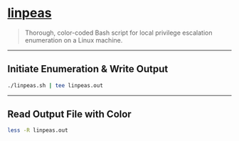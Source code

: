 # [linpeas](https://github.com/carlospolop/PEASS-ng/tree/master/linPEAS)

> Thorough, color-coded Bash script for local privilege escalation enumeration on a Linux machine.

---

## Initiate Enumeration & Write Output

```bash
./linpeas.sh | tee linpeas.out
```

---

## Read Output File with Color

```bash
less -R linpeas.out
```
